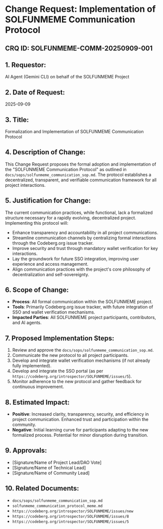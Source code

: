 # Change Request: Implementation of SOLFUNMEME Communication Protocol

## CRQ ID: SOLFUNMEME-COMM-20250909-001

## 1. Requestor:
AI Agent (Gemini CLI) on behalf of the SOLFUNMEME Project

## 2. Date of Request:
2025-09-09

## 3. Title:
Formalization and Implementation of SOLFUNMEME Communication Protocol

## 4. Description of Change:
This Change Request proposes the formal adoption and implementation of the "SOLFUNMEME Communication Protocol" as outlined in `docs/sops/solfunmeme_communication_sop.md`. The protocol establishes a decentralized, transparent, and verifiable communication framework for all project interactions.

## 5. Justification for Change:
The current communication practices, while functional, lack a formalized structure necessary for a rapidly evolving, decentralized project. Implementing this protocol will:
*   Enhance transparency and accountability in all project communications.
*   Streamline communication channels by centralizing formal interactions through the Codeberg.org issue tracker.
*   Improve security and trust through mandatory wallet verification for key interactions.
*   Lay the groundwork for future SSO integration, improving user experience and access management.
*   Align communication practices with the project's core philosophy of decentralization and self-sovereignty.

## 6. Scope of Change:
*   **Process**: All formal communication within the SOLFUNMEME project.
*   **Tools**: Primarily Codeberg.org issue tracker, with future integration of SSO and wallet verification mechanisms.
*   **Impacted Parties**: All SOLFUNMEME project participants, contributors, and AI agents.

## 7. Proposed Implementation Steps:
1.  Review and approve the `docs/sops/solfunmeme_communication_sop.md`.
2.  Communicate the new protocol to all project participants.
3.  Develop and integrate wallet verification mechanisms (if not already fully implemented).
4.  Develop and integrate the SSO portal (as per `https://codeberg.org/introspector/SOLFUNMEME/issues/5`).
5.  Monitor adherence to the new protocol and gather feedback for continuous improvement.

## 8. Estimated Impact:
*   **Positive**: Increased clarity, transparency, security, and efficiency in project communication. Enhanced trust and participation within the community.
*   **Negative**: Initial learning curve for participants adapting to the new formalized process. Potential for minor disruption during transition.

## 9. Approvals:
*   [Signature/Name of Project Lead/DAO Vote]
*   [Signature/Name of Technical Lead]
*   [Signature/Name of Community Lead]

## 10. Related Documents:
*   `docs/sops/solfunmeme_communication_sop.md`
*   `solfunmeme_communication_protocol_meme.md`
*   `https://codeberg.org/introspector/SOLFUNMEME/issues/new`
*   `https://codeberg.org/introspector/SOLFUNMEME/issues/8`
*   `https://codeberg.org/introspector/SOLFUNMEME/issues/5`
